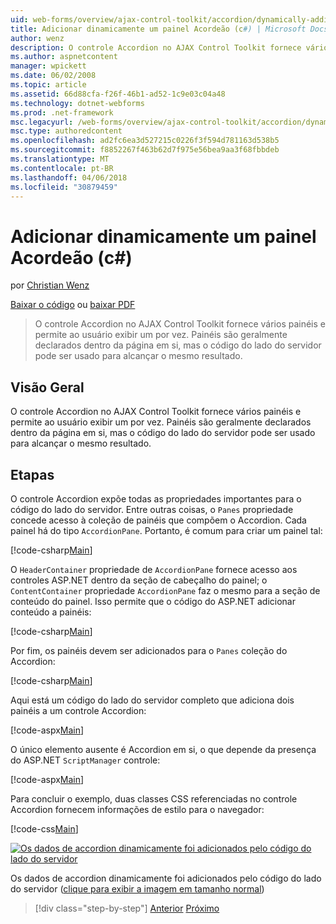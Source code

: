 ```yaml
---
uid: web-forms/overview/ajax-control-toolkit/accordion/dynamically-adding-an-accordion-pane-cs
title: Adicionar dinamicamente um painel Acordeão (c#) | Microsoft Docs
author: wenz
description: O controle Accordion no AJAX Control Toolkit fornece vários painéis e permite ao usuário exibir um por vez. Painéis são normalmente declaradas w...
ms.author: aspnetcontent
manager: wpickett
ms.date: 06/02/2008
ms.topic: article
ms.assetid: 66d88cfa-f26f-46b1-ad52-1c9e03c04a48
ms.technology: dotnet-webforms
ms.prod: .net-framework
msc.legacyurl: /web-forms/overview/ajax-control-toolkit/accordion/dynamically-adding-an-accordion-pane-cs
msc.type: authoredcontent
ms.openlocfilehash: ad2fc6ea3d527215c0226f3f594d781163d538b5
ms.sourcegitcommit: f8852267f463b62d7f975e56bea9aa3f68fbbdeb
ms.translationtype: MT
ms.contentlocale: pt-BR
ms.lasthandoff: 04/06/2018
ms.locfileid: "30879459"
---
```

<a name="dynamically-adding-an-accordion-pane-c"></a>Adicionar dinamicamente um painel Acordeão (c#)
====================
por [Christian Wenz](https://github.com/wenz)

[Baixar o código](http://download.microsoft.com/download/5/6/d/56d50cef-2011-4c8f-9891-7edc6dc57df9/Accordion2.cs.zip) ou [baixar PDF](http://download.microsoft.com/download/6/7/1/6718d452-ff89-4d3f-a90e-c74ec2d636a3/accordion2CS.pdf)

> O controle Accordion no AJAX Control Toolkit fornece vários painéis e permite ao usuário exibir um por vez. Painéis são geralmente declarados dentro da página em si, mas o código do lado do servidor pode ser usado para alcançar o mesmo resultado.


## <a name="overview"></a>Visão Geral

O controle Accordion no AJAX Control Toolkit fornece vários painéis e permite ao usuário exibir um por vez. Painéis são geralmente declarados dentro da página em si, mas o código do lado do servidor pode ser usado para alcançar o mesmo resultado.

## <a name="steps"></a>Etapas

O controle Accordion expõe todas as propriedades importantes para o código do lado do servidor. Entre outras coisas, o `Panes` propriedade concede acesso à coleção de painéis que compõem o Accordion. Cada painel há do tipo `AccordionPane`. Portanto, é comum para criar um painel tal:

[!code-csharp[Main](dynamically-adding-an-accordion-pane-cs/samples/sample1.cs)]

O `HeaderContainer` propriedade de `AccordionPane` fornece acesso aos controles ASP.NET dentro da seção de cabeçalho do painel; o `ContentContainer` propriedade `AccordionPane` faz o mesmo para a seção de conteúdo do painel. Isso permite que o código do ASP.NET adicionar conteúdo a painéis:

[!code-csharp[Main](dynamically-adding-an-accordion-pane-cs/samples/sample2.cs)]

Por fim, os painéis devem ser adicionados para o `Panes` coleção do Accordion:

[!code-csharp[Main](dynamically-adding-an-accordion-pane-cs/samples/sample3.cs)]

Aqui está um código do lado do servidor completo que adiciona dois painéis a um controle Accordion:

[!code-aspx[Main](dynamically-adding-an-accordion-pane-cs/samples/sample4.aspx)]

O único elemento ausente é Accordion em si, o que depende da presença do ASP.NET `ScriptManager` controle:

[!code-aspx[Main](dynamically-adding-an-accordion-pane-cs/samples/sample5.aspx)]

Para concluir o exemplo, duas classes CSS referenciadas no controle Accordion fornecem informações de estilo para o navegador:

[!code-css[Main](dynamically-adding-an-accordion-pane-cs/samples/sample6.css)]


[![Os dados de accordion dinamicamente foi adicionados pelo código do lado do servidor](dynamically-adding-an-accordion-pane-cs/_static/image2.png)](dynamically-adding-an-accordion-pane-cs/_static/image1.png)

Os dados de accordion dinamicamente foi adicionados pelo código do lado do servidor ([clique para exibir a imagem em tamanho normal](dynamically-adding-an-accordion-pane-cs/_static/image3.png))

> [!div class="step-by-step"]
> [Anterior](databinding-to-an-accordion-cs.md)
> [Próximo](databinding-to-an-accordion-vb.md)
